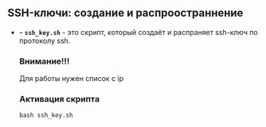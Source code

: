 ## SSH-ключи: создание и распроостраннение
- **-** **`ssh_key.sh`** - это скрипт, который создаёт и распраняет ssh-ключ по протоколу ssh.

   ### Внимание!!!
  Для работы нужен список с ip

  ### Активация скрипта
  ```
  bash ssh_key.sh
  ```
  
